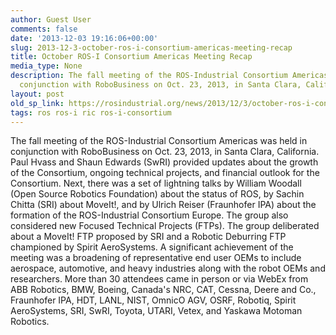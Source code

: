 ```yaml
---
author: Guest User
comments: false
date: '2013-12-03 19:16:06+00:00'
slug: 2013-12-3-october-ros-i-consortium-americas-meeting-recap
title: October ROS-I Consortium Americas Meeting Recap
media_type: None
description: The fall meeting of the ROS-Industrial Consortium Americas was held in
  conjunction with RoboBusiness on Oct. 23, 2013, in Santa Clara, California. ...
layout: post
old_sp_link: https://rosindustrial.org/news/2013/12/3/october-ros-i-consortium-americas-meeting-recap
tags: ros ros-i ric ros-i-consortium
---
```


The fall meeting of the ROS-Industrial Consortium Americas was held in conjunction with RoboBusiness on Oct. 23, 2013, in Santa Clara, California. Paul Hvass and Shaun Edwards (SwRI) provided updates about the growth of the Consortium, ongoing technical projects, and financial outlook for the Consortium. Next, there was a set of lightning talks by William Woodall (Open Source Robotics Foundation) about the status of ROS, by Sachin Chitta (SRI) about MoveIt!, and by Ulrich Reiser (Fraunhofer IPA) about the formation of the ROS-Industrial Consortium Europe. The group also considered new Focused Technical Projects (FTPs). The group deliberated about a MoveIt! FTP proposed by SRI and a Robotic Deburring FTP championed by Spirit AeroSystems. A significant achievement of the meeting was a broadening of representative end user OEMs to include aerospace, automotive, and heavy industries along with the robot OEMs and researchers. More than 30 attendees came in person or via WebEx from ABB Robotics, BMW, Boeing, Canada's NRC, CAT, Cessna, Deere and Co., Fraunhofer IPA, HDT, LANL, NIST, OmnicO AGV, OSRF, Robotiq, Spirit AeroSystems, SRI, SwRI, Toyota, UTARI, Vetex, and Yaskawa Motoman Robotics.


